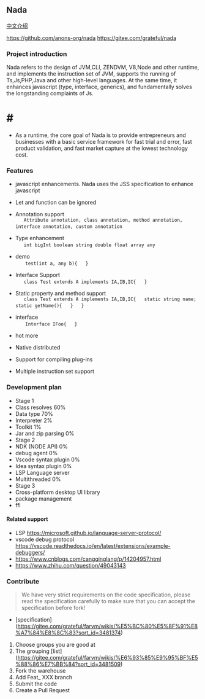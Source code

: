 ## Nada

[中文介绍](https://github.com/anons-org/nada/blob/master/README.ch.md)


https://github.com/anons-org/nada
https://gitee.com/grateful/nada


### Project introduction
Nada refers to the design of JVM,CLI, ZENDVM, V8,Node and other runtime, and implements the instruction set of JVM, supports the running of Ts,Js,PHP,Java and other high-level languages. At the same time, it enhances javascript (type, interface, generics), and fundamentally solves the longstanding complaints of Js.

# # #  
- As a runtime, the core goal of Nada is to provide entrepreneurs and businesses with a basic service framework for fast trial and error, fast product validation, and fast market capture at the lowest technology cost.

### Features

- javascript enhancements. Nada uses the JSS specification to enhance javascript

- Let and function can be ignored
- Annotation support  
  ` ` `  
  Attribute annotation, class annotation, method annotation, interface annotation, custom annotation  
  ` ` `

- Type enhancement  
  ` ` `  
  int bigInt boolean string double float array any  
  ` ` `
- demo  
  ` ` `  
  test(int a, any b){  
  }  
  ` ` `

- Interface Support  
  ` ` `  
  class Test extends A implements IA,IB,IC{  
  }  
  ` ` `
- Static property and method support  
  ` ` `  
  class Test extends A implements IA,IB,IC{  
  static string name;  
  static getName(){  
  }  
  }  
  ` ` `
- interface  
  ` ` `  
  Interface IFoo{  
  }  
  ` ` `



- hot more
- Native distributed
- Support for compiling plug-ins
- Multiple instruction set support


### Development plan
- Stage 1
- Class resolves 60%
- Data type 70%
- Interpreter 2%
- Toolkit 1%
- Jar and zip parsing 0%
- Stage 2
- NDK (NODE API) 0%
- debug agent 0%
- Vscode syntax plugin 0%
- Idea syntax plugin 0%
- LSP Language server
- Multithreaded 0%
- Stage 3
- Cross-platform desktop UI library
- package management
- ffi




#### Related support
- LSP https://microsoft.github.io/language-server-protocol/
- vscode debug protocol https://vscode.readthedocs.io/en/latest/extensions/example-debuggers/
- https://www.cnblogs.com/cangqinglang/p/14204957.html
- https://www.zhihu.com/question/49043143


### Contribute
> We have very strict requirements on the code specification, please read the specification carefully to make sure that you can accept the specification before fork!
- [specification] (https://gitee.com/grateful/farvm/wikis/%E5%BC%80%E5%8F%91%E8%A7%84%E8%8C%83?sort_id=3481374)
1. Choose groups you are good at
2. The grouping [list] (https://gitee.com/grateful/farvm/wikis/%E6%93%85%E9%95%BF%E5%88%86%E7%BB%84?sort_id=3481509)
3. Fork the warehouse
4. Add Feat_ XXX branch
5. Submit the code
6. Create a Pull Request  